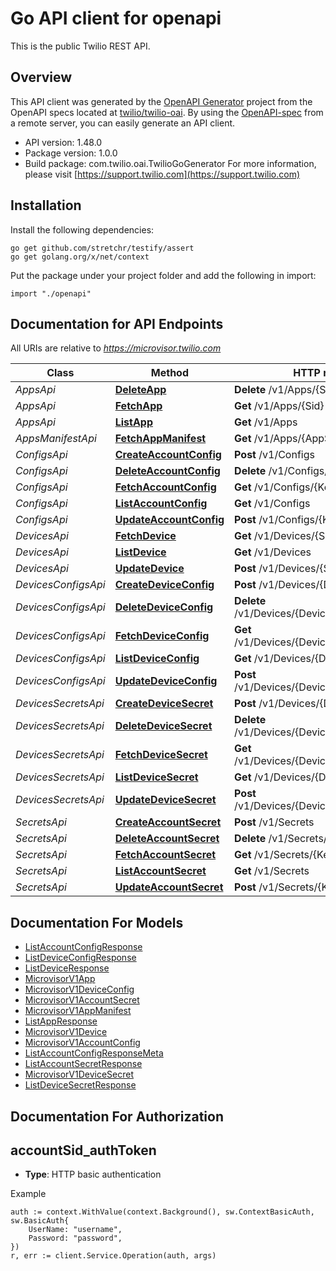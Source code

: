 # Go API client for openapi

This is the public Twilio REST API.

## Overview
This API client was generated by the [OpenAPI Generator](https://openapi-generator.tech) project from the OpenAPI specs located at [twilio/twilio-oai](https://github.com/twilio/twilio-oai/tree/main/spec).  By using the [OpenAPI-spec](https://www.openapis.org/) from a remote server, you can easily generate an API client.

- API version: 1.48.0
- Package version: 1.0.0
- Build package: com.twilio.oai.TwilioGoGenerator
For more information, please visit [https://support.twilio.com](https://support.twilio.com)

## Installation

Install the following dependencies:

```shell
go get github.com/stretchr/testify/assert
go get golang.org/x/net/context
```

Put the package under your project folder and add the following in import:

```golang
import "./openapi"
```

## Documentation for API Endpoints

All URIs are relative to *https://microvisor.twilio.com*

Class | Method | HTTP request | Description
------------ | ------------- | ------------- | -------------
*AppsApi* | [**DeleteApp**](docs/AppsApi.md#deleteapp) | **Delete** /v1/Apps/{Sid} | 
*AppsApi* | [**FetchApp**](docs/AppsApi.md#fetchapp) | **Get** /v1/Apps/{Sid} | 
*AppsApi* | [**ListApp**](docs/AppsApi.md#listapp) | **Get** /v1/Apps | 
*AppsManifestApi* | [**FetchAppManifest**](docs/AppsManifestApi.md#fetchappmanifest) | **Get** /v1/Apps/{AppSid}/Manifest | 
*ConfigsApi* | [**CreateAccountConfig**](docs/ConfigsApi.md#createaccountconfig) | **Post** /v1/Configs | 
*ConfigsApi* | [**DeleteAccountConfig**](docs/ConfigsApi.md#deleteaccountconfig) | **Delete** /v1/Configs/{Key} | 
*ConfigsApi* | [**FetchAccountConfig**](docs/ConfigsApi.md#fetchaccountconfig) | **Get** /v1/Configs/{Key} | 
*ConfigsApi* | [**ListAccountConfig**](docs/ConfigsApi.md#listaccountconfig) | **Get** /v1/Configs | 
*ConfigsApi* | [**UpdateAccountConfig**](docs/ConfigsApi.md#updateaccountconfig) | **Post** /v1/Configs/{Key} | 
*DevicesApi* | [**FetchDevice**](docs/DevicesApi.md#fetchdevice) | **Get** /v1/Devices/{Sid} | 
*DevicesApi* | [**ListDevice**](docs/DevicesApi.md#listdevice) | **Get** /v1/Devices | 
*DevicesApi* | [**UpdateDevice**](docs/DevicesApi.md#updatedevice) | **Post** /v1/Devices/{Sid} | 
*DevicesConfigsApi* | [**CreateDeviceConfig**](docs/DevicesConfigsApi.md#createdeviceconfig) | **Post** /v1/Devices/{DeviceSid}/Configs | 
*DevicesConfigsApi* | [**DeleteDeviceConfig**](docs/DevicesConfigsApi.md#deletedeviceconfig) | **Delete** /v1/Devices/{DeviceSid}/Configs/{Key} | 
*DevicesConfigsApi* | [**FetchDeviceConfig**](docs/DevicesConfigsApi.md#fetchdeviceconfig) | **Get** /v1/Devices/{DeviceSid}/Configs/{Key} | 
*DevicesConfigsApi* | [**ListDeviceConfig**](docs/DevicesConfigsApi.md#listdeviceconfig) | **Get** /v1/Devices/{DeviceSid}/Configs | 
*DevicesConfigsApi* | [**UpdateDeviceConfig**](docs/DevicesConfigsApi.md#updatedeviceconfig) | **Post** /v1/Devices/{DeviceSid}/Configs/{Key} | 
*DevicesSecretsApi* | [**CreateDeviceSecret**](docs/DevicesSecretsApi.md#createdevicesecret) | **Post** /v1/Devices/{DeviceSid}/Secrets | 
*DevicesSecretsApi* | [**DeleteDeviceSecret**](docs/DevicesSecretsApi.md#deletedevicesecret) | **Delete** /v1/Devices/{DeviceSid}/Secrets/{Key} | 
*DevicesSecretsApi* | [**FetchDeviceSecret**](docs/DevicesSecretsApi.md#fetchdevicesecret) | **Get** /v1/Devices/{DeviceSid}/Secrets/{Key} | 
*DevicesSecretsApi* | [**ListDeviceSecret**](docs/DevicesSecretsApi.md#listdevicesecret) | **Get** /v1/Devices/{DeviceSid}/Secrets | 
*DevicesSecretsApi* | [**UpdateDeviceSecret**](docs/DevicesSecretsApi.md#updatedevicesecret) | **Post** /v1/Devices/{DeviceSid}/Secrets/{Key} | 
*SecretsApi* | [**CreateAccountSecret**](docs/SecretsApi.md#createaccountsecret) | **Post** /v1/Secrets | 
*SecretsApi* | [**DeleteAccountSecret**](docs/SecretsApi.md#deleteaccountsecret) | **Delete** /v1/Secrets/{Key} | 
*SecretsApi* | [**FetchAccountSecret**](docs/SecretsApi.md#fetchaccountsecret) | **Get** /v1/Secrets/{Key} | 
*SecretsApi* | [**ListAccountSecret**](docs/SecretsApi.md#listaccountsecret) | **Get** /v1/Secrets | 
*SecretsApi* | [**UpdateAccountSecret**](docs/SecretsApi.md#updateaccountsecret) | **Post** /v1/Secrets/{Key} | 


## Documentation For Models

 - [ListAccountConfigResponse](docs/ListAccountConfigResponse.md)
 - [ListDeviceConfigResponse](docs/ListDeviceConfigResponse.md)
 - [ListDeviceResponse](docs/ListDeviceResponse.md)
 - [MicrovisorV1App](docs/MicrovisorV1App.md)
 - [MicrovisorV1DeviceConfig](docs/MicrovisorV1DeviceConfig.md)
 - [MicrovisorV1AccountSecret](docs/MicrovisorV1AccountSecret.md)
 - [MicrovisorV1AppManifest](docs/MicrovisorV1AppManifest.md)
 - [ListAppResponse](docs/ListAppResponse.md)
 - [MicrovisorV1Device](docs/MicrovisorV1Device.md)
 - [MicrovisorV1AccountConfig](docs/MicrovisorV1AccountConfig.md)
 - [ListAccountConfigResponseMeta](docs/ListAccountConfigResponseMeta.md)
 - [ListAccountSecretResponse](docs/ListAccountSecretResponse.md)
 - [MicrovisorV1DeviceSecret](docs/MicrovisorV1DeviceSecret.md)
 - [ListDeviceSecretResponse](docs/ListDeviceSecretResponse.md)


## Documentation For Authorization



## accountSid_authToken

- **Type**: HTTP basic authentication

Example

```golang
auth := context.WithValue(context.Background(), sw.ContextBasicAuth, sw.BasicAuth{
    UserName: "username",
    Password: "password",
})
r, err := client.Service.Operation(auth, args)
```

